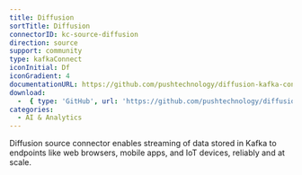 ```yaml
---
title: Diffusion
sortTitle: Diffusion
connectorID: kc-source-diffusion
direction: source
support: community
type: kafkaConnect
iconInitial: Df
iconGradient: 4
documentationURL: https://github.com/pushtechnology/diffusion-kafka-connect
download:
  -  { type: 'GitHub', url: 'https://github.com/pushtechnology/diffusion-kafka-connect' }
categories:
  - AI & Analytics
---
```

Diffusion source connector enables streaming of data stored in Kafka to endpoints like web browsers, mobile apps, and IoT devices, reliably and at scale.

